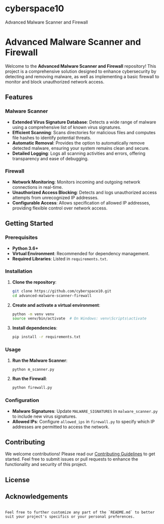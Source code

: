 # cyberspace10
Advanced Malware Scanner and Firewall
# Advanced Malware Scanner and Firewall

Welcome to the **Advanced Malware Scanner and Firewall** repository! This project is a comprehensive solution designed to enhance cybersecurity by detecting and removing malware, as well as implementing a basic firewall to monitor and block unauthorized network access.

## Features

### Malware Scanner
- **Extended Virus Signature Database**: Detects a wide range of malware using a comprehensive list of known virus signatures.
- **Efficient Scanning**: Scans directories for malicious files and computes file hashes to identify potential threats.
- **Automatic Removal**: Provides the option to automatically remove detected malware, ensuring your system remains clean and secure.
- **Detailed Logging**: Logs all scanning activities and errors, offering transparency and ease of debugging.

### Firewall
- **Network Monitoring**: Monitors incoming and outgoing network connections in real-time.
- **Unauthorized Access Blocking**: Detects and logs unauthorized access attempts from unrecognized IP addresses.
- **Configurable Access**: Allows specification of allowed IP addresses, providing flexible control over network access.

## Getting Started

### Prerequisites
- **Python 3.6+**
- **Virtual Environment**: Recommended for dependency management.
- **Required Libraries**: Listed in `requirements.txt`.

### Installation

1. **Clone the repository**:
   ```bash
   git clone https://github.com/cyberspace10.git
   cd advanced-malware-scanner-firewall
   ```

2. **Create and activate a virtual environment**:
   ```bash
   python -m venv venv
   source venv/bin/activate  # On Windows: venv\Scripts\activate
   ```

3. **Install dependencies**:
   ```bash
   pip install -r requirements.txt
   ```

### Usage

1. **Run the Malware Scanner**:
   ```bash
   python m_scanner.py
   ```

2. **Run the Firewall**:
   ```bash
   python firewall.py
   ```

### Configuration

- **Malware Signatures**: Update `MALWARE_SIGNATURES` in `malware_scanner.py` to include new virus signatures.
- **Allowed IPs**: Configure `allowed_ips` in `firewall.py` to specify which IP addresses are permitted to access the network.

## Contributing

We welcome contributions! Please read our [Contributing Guidelines](CONTRIBUTING.md) to get started. Feel free to submit issues or pull requests to enhance the functionality and security of this project.

## License



## Acknowledgements


```

Feel free to further customize any part of the `README.md` to better suit your project's specifics or your personal preferences.
